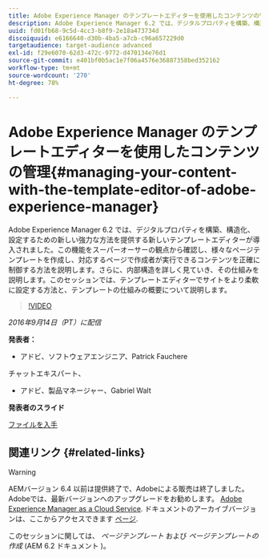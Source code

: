 ```yaml
---
title: Adobe Experience Manager のテンプレートエディターを使用したコンテンツの管理
description: Adobe Experience Manager 6.2 では、デジタルプロパティを構築、構造化、設定するための新しい強力な方法を提供する新しいテンプレートエディターが導入されました。この機能をスーパーオーサーの観点から確認し、様々なページテンプレートを作成し、対応するページで作成者が実行できるコンテンツを正確に制御する方法を説明します。さらに、内部構造を詳しく見ていき、その仕組みを説明します。
uuid: fd01fb68-9c5d-4cc3-b8f9-2e18a473734d
discoiquuid: e6166640-d30b-4ba5-a7cb-c96a657229d0
targetaudience: target-audience advanced
exl-id: f29e6070-62d3-472c-9772-d470134e76d1
source-git-commit: e401bf0b5ac1e7f06a4576e36887358bed352162
workflow-type: tm+mt
source-wordcount: '270'
ht-degree: 78%

---
```


# Adobe Experience Manager のテンプレートエディターを使用したコンテンツの管理{#managing-your-content-with-the-template-editor-of-adobe-experience-manager}

Adobe Experience Manager 6.2 では、デジタルプロパティを構築、構造化、設定するための新しい強力な方法を提供する新しいテンプレートエディターが導入されました。この機能をスーパーオーサーの観点から確認し、様々なページテンプレートを作成し、対応するページで作成者が実行できるコンテンツを正確に制御する方法を説明します。さらに、内部構造を詳しく見ていき、その仕組みを説明します。このセッションでは、テンプレートエディターでサイトをより柔軟に設定する方法と、テンプレートの仕組みの概要について説明します。

>[!VIDEO](https://video.tv.adobe.com/v/19300/?quality=9)

*2016年9月14日（PT）に配信*

**発表者：**

* アドビ、ソフトウェアエンジニア、Patrick Fauchere

チャットエキスパート、

* アドビ、製品マネージャー、Gabriel Walt

**発表者のスライド**

[ファイルを入手](assets/aem-gems-91416-template-editor.pdf)

## 関連リンク {#related-links}

>[!WARNING]
>
>AEMバージョン 6.4 以前は提供終了で、Adobeによる販売は終了しました。  Adobeでは、最新バージョンへのアップグレードをお勧めします。 [Adobe Experience Manager as a Cloud Service](https://experienceleague.adobe.com/docs/experience-manager-cloud-service.html?lang=ja).  ドキュメントのアーカイブバージョンは、ここからアクセスできます [ページ](https://experienceleague.adobe.com/docs/experience-manager-release-information/aem-release-updates/previous-updates/aem-previous-versions.html?lang=ja).
>
>このセッションに関しては、 *ページテンプレート* および *ページテンプレートの作成* (AEM 6.2 ドキュメント )。
